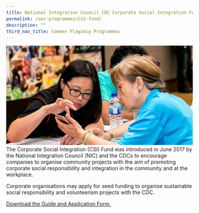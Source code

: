 ```yaml
---
title: National Integration Council CDC Corporate Social Integration Fund
permalink: /our-programmes/CSI-fund/
description: ""
third_nav_title: Common Flagship Programmes
---
```

![National Integration Council (NIC) - CDC Corporate Social Integration (CSI) Fund](/images/Common%20Flagship%20Progs/National%20Integration%20Council%20-%20CDC%20Corporate%20Social%20Integration%20Fund.png)The Corporate Social Integration (CSI) Fund was introduced in June 2017 by the National Integration Council (NIC) and the CDCs to encourage companies to organise community projects with the aim of promoting corporate social responsibility and integration in the community and at the workplace.  
  
Corporate organisations may apply for seed funding to organise sustainable social responsibility and volunteerism projects with the CDC.   
  
[Download the Guide and Application Form.](/files/Corporate%20Social%20Integration%20Fund%20-%20Application%20form_Corp.pdf)